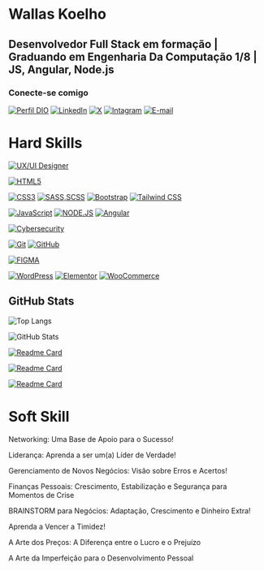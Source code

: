 
# Wallas Koelho


## Desenvolvedor Full Stack em formação | Graduando em Engenharia Da Computação 1/8 | JS, Angular, Node.js

### Conecte-se comigo

[![Perfil DIO](https://img.shields.io/badge/-Meu%20Perfil%20na%20DIO.ME-000?style=for-the-badge)](https://www.dio.me/users/cbw_coelho)
[![LinkedIn](https://img.shields.io/badge/-LinkedIn-30A3DC?style=for-the-badge&logo=linkedin&logoColor=fff)](https://www.linkedin.com/in/wallas-koelho/)
[![X](https://img.shields.io/badge/-twitter-000?style=for-the-badge&logo=x&logoColor=fffff)](https://twitter.com/wallaskoelho)
[![Intagram](https://img.shields.io/badge/-Instagram-DD2A7B?style=for-the-badge&logo=instagram&logoColor=fff)](https://www.instagram.com/wallaskoelho_dev/)
[![E-mail](https://img.shields.io/badge/-Email-E94D5F?style=for-the-badge&logo=gmail&logoColor=fff)](mailto:cbw.coelho@gmail.com)


# Hard Skills


[![UX/UI Designer](https://img.shields.io/badge/UX/UI%20Designer-%23E34F26.svg?style=for-the-badge&logo=UX/UI&logoColor=fff)](https://hermes.dio.me/certificates/ZYOOBXTY.pdf)

[![HTML5](https://img.shields.io/badge/HTML5-%23E34F26.svg?style=for-the-badge&logo=html5&logoColor=fff)](https://www.dio.me/certificate/65795E84/share)

[![CSS3](https://img.shields.io/badge/CSS3-264de4?style=for-the-badge&logo=css3&logoColor=fff)](https://www.dio.me/certificate/H710NFI5/share)
[![SASS,SCSS](https://img.shields.io/badge/sass/scss-cc6699?style=for-the-badge&logo=sass&logoColor=fff)](https://sass-lang.com/)
[![Bootstrap](https://img.shields.io/badge/bootstrap-1A239C?style=for-the-badge&logo=bootstrap&logoColor=fff)](https://www.dio.me/certificate/0NIBQZEC/share)
[![Tailwind CSS](https://img.shields.io/badge/Tailwind_css-38BDF8?style=for-the-badge&logo=Tailwind-css&logoColor=fff)](https://www.dio.me/certificate/INZZBETF/share)

[![JavaScript](https://img.shields.io/badge/JavaScript-f0db4f?style=for-the-badge&logo=javascript&logoColor=323330
)](https://www.dio.me/certificate/VINLEJFK/share)
[![NODE.JS](https://img.shields.io/badge/node.js-417E38?style=for-the-badge&logo=node.js&logoColor=fff)](https://www.dio.me/certificate/0A0MSPEN/share)
[![Angular](https://img.shields.io/badge/angular-D6002F?style=for-the-badge&logo=angular&logoColor=fff)](https://hermes.dio.me/certificates/ASGZK4QA.pdf)


[![Cybersecurity](https://img.shields.io/badge/Cybersecurity-8B008B?style=for-the-badge&logo=Cybersecurity&logoColor=fff)](https://hermes.dio.me/certificates/BL8MX63X.pdf)


[![Git](https://img.shields.io/badge/Git-fb503b?style=for-the-badge&logo=git&logoColor=fff)](https://git-scm.com/)
[![GitHub](https://img.shields.io/badge/GitHub-171515?style=for-the-badge&logo=github&logoColor=fff)](https://github.com/wallaskoelho/)

[![FIGMA](https://img.shields.io/badge/figma-%23F24E1E?style=for-the-badge&logo=figma&logoColor=fff)](https://www.dio.me/certificate/CAFF7065/share)



[![WordPress](https://img.shields.io/badge/WordPress-21759b?style=for-the-badge&logo=WordPress&logoColor=fff)](https://wordpress.org/)
[![Elementor](https://img.shields.io/badge/Elementor-92003B?style=for-the-badge&logo=elementor&logoColor=fff)](https://elementor.com/)
[![WooCommerce](https://img.shields.io/badge/-woocommerce-96588a?style=for-the-badge&logo=woocommerce&logoColor=fff)](https://woo.com/pt-br/woocommerce/)

## GitHub Stats

![Top Langs](https://github-readme-stats-git-masterrstaa-rickstaa.vercel.app/api/top-langs/?username=wallaskoelho&layout=pie&bg_color=000&border_color=30A3DC&title_color=E94D5F&text_color=FFF)


![GitHub Stats](https://github-readme-stats.vercel.app/api?username=wallaskoelho&theme=transparent&bg_color=000&border_color=30A3DC&show_icons=true&icon_color=79FF97&title_color=E94D5F&text_color=FFF)

[![Readme Card](https://github-readme-stats.vercel.app/api/pin/?username=anuraghazra&repo=github-readme-stats)](https://github.com/anuraghazra/github-readme-stats)

[![Readme Card](https://github-readme-stats.vercel.app/api/pin/?username=wallaskoelho&repo=github-readme-stats)](https://github.com/anuraghazra/github-readme-stats)

[![Readme Card](https://github-readme-stats.vercel.app/api/pin/?username=wallaskoelho&repo=github-readme-stats)](https://github.com/anuraghazra/github-readme-stats)


# Soft Skill

Networking: Uma Base de Apoio para o Sucesso!

Liderança: Aprenda a ser um(a) Líder de Verdade!

Gerenciamento de Novos Negócios: Visão sobre Erros e Acertos!

Finanças Pessoais: Crescimento, Estabilização e Segurança para Momentos de Crise

BRAINSTORM para Negócios: Adaptação, Crescimento e Dinheiro Extra!

Aprenda a Vencer a Timidez!

A Arte dos Preços: A Diferença entre o Lucro e o Prejuízo

A Arte da Imperfeição para o Desenvolvimento Pessoal








